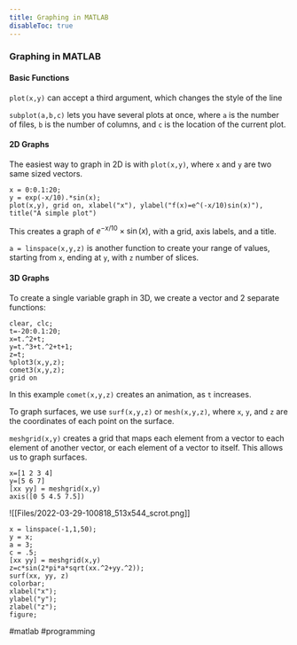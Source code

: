 ```yaml
---
title: Graphing in MATLAB
disableToc: true
---
```


### Graphing in MATLAB
#### Basic Functions
`plot(x,y)` can accept a third argument, which changes the style of the line

`subplot(a,b,c)` lets you have several plots at once, where `a` is the number of files, `b` is the number of columns, and `c` is the location of the current plot.

#### 2D Graphs
The easiest way to graph in 2D is with `plot(x,y)`, where `x` and `y` are two same sized vectors.

```
x = 0:0.1:20;
y = exp(-x/10).*sin(x);
plot(x,y), grid on, xlabel("x"), ylabel("f(x)=e^(-x/10)sin(x)"), title("A simple plot")
```

This creates a graph of $e^{-x/10}\times \sin(x)$, with a grid, axis labels, and a title.

`a = linspace(x,y,z)` is another function to create your range of values, starting from `x`, ending at `y`, with `z` number of slices.

#### 3D Graphs
To create a single variable graph in 3D, we create a vector and 2 separate functions:
```
clear, clc;
t=-20:0.1:20;
x=t.^2+t;
y=t.^3+t.^2+t+1;
z=t;
%plot3(x,y,z);
comet3(x,y,z);
grid on
```

In this example `comet(x,y,z)` creates an animation, as `t` increases.

To graph surfaces, we use `surf(x,y,z)` or `mesh(x,y,z)`, where `x`, `y`, and `z` are the coordinates of each point on the surface.

`meshgrid(x,y)` creates a grid that maps each element from a vector to each element of another vector, or each element of a vector to itself. This allows us to graph surfaces.
```
x=[1 2 3 4]
y=[5 6 7]
[xx yy] = meshgrid(x,y)
axis([0 5 4.5 7.5])
```
![[Files/2022-03-29-100818_513x544_scrot.png]]

```
x = linspace(-1,1,50);
y = x;
a = 3;
c = .5;
[xx yy] = meshgrid(x,y)
z=c*sin(2*pi*a*sqrt(xx.^2+yy.^2));
surf(xx, yy, z)
colorbar;
xlabel("x");
ylabel("y");
zlabel("z");
figure;
```

#matlab #programming 
